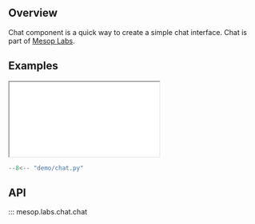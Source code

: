 ## Overview

Chat component is a quick way to create a simple chat interface. Chat is part of [Mesop Labs](../guides/labs.md).

## Examples

<iframe class="component-demo" src="/demo/?demo=chat"></iframe>

```python
--8<-- "demo/chat.py"
```

## API

::: mesop.labs.chat.chat
